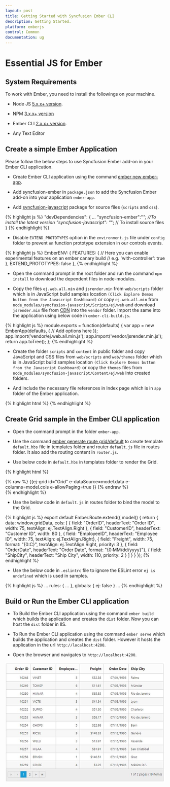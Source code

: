 ```yaml
---
layout: post
title: Getting Started with Syncfusion Ember CLI
description: Getting Started.
platform: emberjs
control: Common
documentation: ug
---
```


# Essential JS for Ember

## System Requirements

To work with Ember, you need to install the followings on your machine.

* Node JS [5.x.x+ version](https://nodejs.org/en/).

* NPM [3.x.x+ version](https://blog.npmjs.org/post/85484771375/how-to-install-npm)

* Ember CLI [2.x.x+ version](https://ember-cli.com/).

* Any Text Editor

## Create a simple Ember Application

Please follow the below steps to use Syncfusion Ember add-on in your Ember CLI application. 

* Create Ember CLI application using the command [ember new ember-app](https://ember-cli.com/user-guide/#create-a-new-project).

* Add syncfusion-ember in `package.json` to add the Syncfusion Ember add-on into your application `ember-app`.

* Add [syncfusion-javascript](https://www.npmjs.com/package/syncfusion-javascript) package for source files (`scripts` and `css`).

{% highlight js %}
    "devDependencies": {
        ...
        "syncfusion-ember":"*"; //To install the latest version
        "syncfusion-javascript": "*"; // To install source files
    }
{% endhighlight %}

* Disable `EXTEND_PROTOTYPES` option in the `environment.js` file under `config` folder to prevent `on` function prototype extension in our controls events.

{% highlight js %}
    EmberENV: {
		FEATURES: {
			// Here you can enable experimental features on an ember canary build
			// e.g. 'with-controller': true
		},
		EXTEND_PROTOTYPES: false
    },
{% endhighlight %}

* Open the command prompt in the root folder and run the command `npm install` to download the dependent files in node-modules.

* Copy the files `ej.web.all.min` and `jsrender.min` from `web/scripts` folder which is in JavaScript build samples location `(Click Explore Demos button from the Javascript Dashboard)` or copy `ej.web.all.min` from `node_modules/syncfusion-javascript/Scripts/ej/web` and download `jsrender.min` file from [CDN](https://cdn.syncfusion.com/js/assets/external/jsrender.min.js) into the `vendor` folder. Import the same into the application using below code in `ember-cli-build.js`.

{% highlight js %}
    module.exports = function(defaults) {
        var app = new EmberApp(defaults, {
            // Add options here
        });
        app.import('vendor/ej.web.all.min.js');
        app.import('vendor/jsrender.min.js');
        return app.toTree();
    };
{% endhighlight %}

* Create the folder `scripts` and `content` in public folder and copy JavaScript and CSS files from `web/scripts` and `web/themes` folder which is in JavaScript build samples location `(Click Explore Demos button from the Javascript Dashboard)` or copy the `themes` files from `node_modules/syncfusion-javascript/Content/ej/web` into created folders.

* And include the necessary file references in Index page which is in `app` folder of the Ember application.

{% highlight html %}
    <head>
        <link rel="stylesheet" href="{% raw %}{{rootURL}}{% endraw %
        content/ejthemes/default-theme/ej.web.all.min.css">
    </head>
    <body>
        <script src="{% raw %}{{rootURL}}{% endraw %}scripts/scripts/jsondata.min.js" type="text/javascript"></script>
    </body>
{% endhighlight %}

## Create Grid sample in the Ember CLI application

* Open the command prompt in the folder `ember-app`.

* Use the command [ember generate route grid/default](https://guides.emberjs.com/v2.11.0/routing/defining-your-routes/) to create template `default.hbs` file in templates folder and router `default.js` file in routes folder. It also add the routing content in `router.js`.

* Use below code in `default.hbs` in templates folder to render the Grid.

{% highlight html %}
	<div class="e-control">
	{% raw %}
	{{ej-grid id="Grid" e-dataSource=model.data e-columns=model.cols e-allowPaging=true }}
	{% endraw %}
	</div>
{% endhighlight %}

* Use the below code in `default.js` in routes folder to bind the model to the Grid.

{% highlight js %}
    export default Ember.Route.extend({
        model() {
            return {
                data: window.gridData,
                cols: [
                    { field: "OrderID", headerText: "Order ID", width: 75, textAlign: ej.TextAlign.Right },
                    { field: "CustomerID", headerText: "Customer ID", width: 80 },
                    { field: "EmployeeID", headerText: "Employee ID", width: 75, textAlign: ej.TextAlign.Right},
                    { field: "Freight", width: 75, format: "{0:C}", textAlign: ej.TextAlign.Right, priority: 3 },
                    { field: "OrderDate", headerText: "Order Date", format: "{0:MM/dd/yyyy}"},
                    { field: "ShipCity", headerText: "Ship City", width: 110, priority: 2 }
               ]
           }
        }
    });
{% endhighlight %}

* Use the below code in `.eslintrc` file to ignore the ESLint error `ej is undefined` which is used in samples.

{% highlight js %}
    ...
    rules: {
        ...
    },
    globals: {
	    ej: false
    }
    ...
{% endhighlight %}

## Build or Run the Ember CLI application

* To Build the Ember CLI application using the command `ember build` which builds the application and creates the `dist` folder. Now you can host the `dist` folder in IIS.

* To Run the Ember CLI application using the command `ember serve` which builds the application and creates the `dist` folder. However it hosts the application in the url `http://localhost:4200`.

* Open the browser and navigates to `http://localhost:4200`.

![](/emberjs/Getting-Started_images/Getting-Started_img1.png)